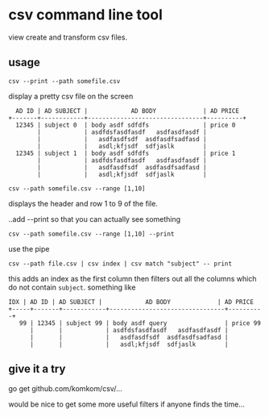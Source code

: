 # csv command line tool
view create and transform csv files.

## usage

```
csv --print --path somefile.csv
```
display a pretty csv file on the screen

```
  AD ID | AD SUBJECT |            AD BODY             | AD PRICE
+-------+------------+--------------------------------+----------+
  12345 | subject 0  | body asdf sdfdfs               | price 0
        |            | asdfdsfasdfasdf   asdfasdfasdf |
        |            |   asdfasdfsdf  asdfasdfsadfasd |
        |            |   asdl;kfjsdf  sdfjaslk        |
  12345 | subject 1  | body asdf sdfdfs               | price 1
        |            | asdfdsfasdfasdf   asdfasdfasdf |
        |            |   asdfasdfsdf  asdfasdfsadfasd |
        |            |   asdl;kfjsdf  sdfjaslk        |
```
```
csv --path somefile.csv --range [1,10]
```
displays the header and row 1 to 9 of the file.

..add --print so that you can actually see something
```
csv --path somefile.csv --range [1,10] --print 
```

use the pipe
```
csv --path file.csv | csv index | csv match "subject" -- print
```

this adds an index as the first column then filters out all the columns which do not contain `subject`. 
something like 
```
IDX | AD ID | AD SUBJECT |            AD BODY             | AD PRICE
+-----+-------+------------+--------------------------------+----------+
   99 | 12345 | subject 99 | body asdf query                | price 99
      |       |            | asdfdsfasdfasdf   asdfasdfasdf |
      |       |            |   asdfasdfsdf  asdfasdfsadfasd |
      |       |            |   asdl;kfjsdf  sdfjaslk        |
```


## give it a try

go get github.com/komkom/csv/...

would be nice to get some more useful filters if anyone finds the time...
